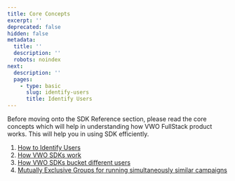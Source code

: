 ```yaml
---
title: Core Concepts
excerpt: ''
deprecated: false
hidden: false
metadata:
  title: ''
  description: ''
  robots: noindex
next:
  description: ''
  pages:
    - type: basic
      slug: identify-users
      title: Identify Users
---
```

Before moving onto the SDK Reference section, please read the core concepts which will help in understanding how VWO FullStack product works. This will help you in using SDK efficiently.

1. [How to Identify Users](https://developers.vwo.com/docs/identify-users)
2. [How VWO SDKs work](https://developers.vwo.com/docs/how-sdk-works)
3. [How VWO SDKs bucket different users](https://developers.vwo.com/docs/how-user-bucketing-works)
4. [Mutually Exclusive Groups for running simultaneously similar campaigns](https://developers.vwo.com/docs/mutually-exclusive-groups)